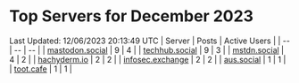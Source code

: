 # Top Servers for December 2023
Last Updated: 12/06/2023 20:13:49 UTC
| Server | Posts | Active Users |
| -- | -- | -- |
| [mastodon.social](https://mastodon.social/tags/PowerShell) | 9 | 4 |
| [techhub.social](https://techhub.social/tags/PowerShell) | 9 | 3 |
| [mstdn.social](https://mstdn.social/tags/PowerShell) | 4 | 2 |
| [hachyderm.io](https://hachyderm.io/tags/PowerShell) | 2 | 2 |
| [infosec.exchange](https://infosec.exchange/tags/PowerShell) | 2 | 2 |
| [aus.social](https://aus.social/tags/PowerShell) | 1 | 1 |
| [toot.cafe](https://toot.cafe/tags/PowerShell) | 1 | 1 |
